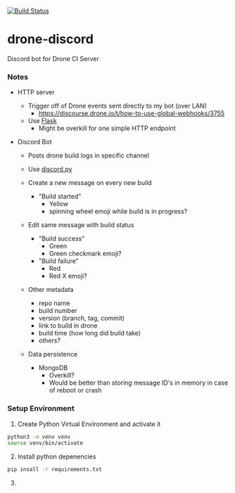 [![Build Status](https://drone.kiwi-labs.net/api/badges/Diesel-Net/drone-discord/status.svg)](https://drone.kiwi-labs.net/Diesel-Net/drone-discord)

# drone-discord
Discord bot for Drone CI Server


### Notes

- HTTP server
  - Trigger off of Drone events sent directly to my bot (over LAN)
    - https://discourse.drone.io/t/how-to-use-global-webhooks/3755
  - Use [Flask](https://flask.palletsprojects.com/en/2.0.x/)
    - Might be overkill for one simple HTTP endpoint

- Discord Bot
  - Posts drone build logs in specific channel
  - Use [discord.py](https://pypi.org/project/discord.py/)

  - Create a new message on every new build
    - "Build started"
      - Yellow
      - spinning wheel emoji while build is in progress?

  - Edit same message with build status
    - "Build success"
      - Green
      - Green checkmark emoji?
    - "Build failure"
      - Red
      - Red X emoji?

  - Other metadata
    - repo name
    - build number
    - version (branch, tag, commit)
    - link to build in drone
    - build time (how long did build take)
    - others?

  - Data persistence
    - MongoDB
      - Overkill?
      - Would be better than storing message ID's in memory in case of reboot or crash


### Setup Environment
1. Create Python Virtual Environment and activate it
```bash
python3 -m venv venv
source venv/bin/activate
```

2. Install python depenencies
```bash
pip insall -r requirements.txt
```

3. 
